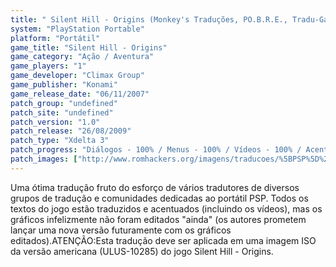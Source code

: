 ```yaml
---
title: " Silent Hill - Origins (Monkey's Traduções, PO.B.R.E., Tradu-GameX, FUT, PSP News e Planeta PSP)"
system: "PlayStation Portable"
platform: "Portátil"
game_title: "Silent Hill - Origins"
game_category: "Ação / Aventura"
game_players: "1"
game_developer: "Climax Group"
game_publisher: "Konami"
game_release_date: "06/11/2007"
patch_group: "undefined"
patch_site: "undefined"
patch_version: "1.0"
patch_release: "26/08/2009"
patch_type: "Xdelta 3"
patch_progress: "Diálogos - 100% / Menus - 100% / Vídeos - 100% / Acentuação - 100% / Gráficos - 0%"
patch_images: ["http://www.romhackers.org/imagens/traducoes/%5BPSP%5D%20Silent%20Hill%20-%20Origins%20-%20Monkey's%20Tradu%C3%A7%C3%B5es%20-%201.jpg","http://www.romhackers.org/imagens/traducoes/%5BPSP%5D%20Silent%20Hill%20-%20Origins%20-%20Monkey's%20Tradu%C3%A7%C3%B5es%20-%202.jpg","http://www.romhackers.org/imagens/traducoes/%5BPSP%5D%20Silent%20Hill%20-%20Origins%20-%20Monkey's%20Tradu%C3%A7%C3%B5es%20-%203.jpg"]
---
```

Uma ótima tradução fruto do esforço de vários tradutores de diversos grupos de tradução e comunidades dedicadas ao portátil PSP. Todos os textos do jogo estão traduzidos e acentuados (incluindo os vídeos), mas os gráficos infelizmente não foram editados "ainda" (os autores prometem lançar uma nova versão futuramente com os gráficos editados).ATENÇÃO:Esta tradução deve ser aplicada em uma imagem ISO da versão americana (ULUS-10285) do jogo Silent Hill - Origins.